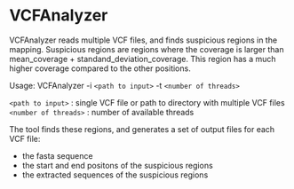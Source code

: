 # VCFAnalyzer

VCFAnalyzer reads multiple VCF files, and finds suspicious regions in the mapping. 
Suspicious regions are regions where the coverage is larger than mean_coverage + standand_deviation_coverage. This region has a much higher coverage compared to the other positions.

Usage: 
VCFAnalyzer -i `<path to input>` -t `<number of threads>`
    
  `<path to input>`       : single VCF file or path to directory with multiple VCF files <br />
  `<number of threads>`   : number of available threads

The tool finds these regions, and generates a set of output files for each VCF file:
  - the fasta sequence
  - the start and end positons of the suspicious regions
  - the extracted sequences of the suspicious regions
